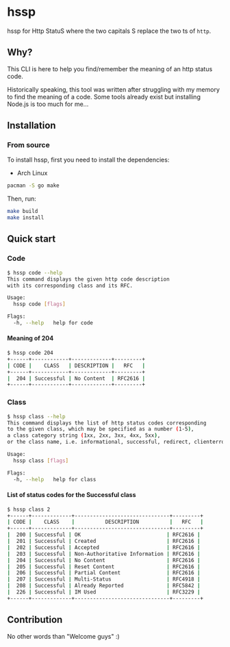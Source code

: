 # hssp
hssp for Http StatuS where the two capitals S replace the two ts of `http`.

## Why?
This CLI is here to help you find/remember the meaning of an http status code.

Historically speaking, this tool was written after struggling with my memory to find the meaning of a code.
Some tools already exist but installing Node.js is too much for me...

## Installation
### From source
To install hssp, first you need to install the dependencies:

* Arch Linux  
```bash
pacman -S go make
```

Then, run:
```bash
make build
make install
```

## Quick start
### Code
```bash
$ hssp code --help
This command displays the given http code description 
with its corresponding class and its RFC.

Usage:
  hssp code [flags]

Flags:
  -h, --help   help for code
```
#### Meaning of 204
```bash
$ hssp code 204
+------+------------+-------------+---------+
| CODE |    CLASS   | DESCRIPTION |   RFC   |
+------+------------+-------------+---------+
|  204 | Successful | No Content  | RFC2616 |
+------+------------+-------------+---------+
```

### Class
```bash
$ hssp class --help
This command displays the list of http status codes corresponding
to the given class, which may be specified as a number (1-5),
a class category string (1xx, 2xx, 3xx, 4xx, 5xx),
or the class name, i.e. informational, successful, redirect, clienterror, or servererror

Usage:
  hssp class [flags]

Flags:
  -h, --help   help for class
```
#### List of status codes for the Successful class
```bash
$ hssp class 2
+------+-------------+-------------------------------+---------+
| CODE |    CLASS    |          DESCRIPTION          |   RFC   |
+------+-------------+-------------------------------+---------+
|  200 | Successful | OK                            | RFC2616 |
|  201 | Successful | Created                       | RFC2616 |
|  202 | Successful | Accepted                      | RFC2616 |
|  203 | Successful | Non-Authoritative Information | RFC2616 |
|  204 | Successful | No Content                    | RFC2616 |
|  205 | Successful | Reset Content                 | RFC2616 |
|  206 | Successful | Partial Content               | RFC2616 |
|  207 | Successful | Multi-Status                  | RFC4918 |
|  208 | Successful | Already Reported              | RFC5842 |
|  226 | Successful | IM Used                       | RFC3229 |
+------+-------------+-------------------------------+---------+
```

## Contribution
No other words than "Welcome guys" :)
